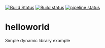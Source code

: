 [![Build Status](https://travis-ci.org/matteodg/helloworld.svg?branch=master)](https://travis-ci.org/matteodg/helloworld) 
[![Build status](https://ci.appveyor.com/api/projects/status/n7lrq75br6wd68mq?svg=true)](https://ci.appveyor.com/project/matteodg/helloworld)
[![pipeline status](https://gitlab.com/matteodg/helloworld/badges/master/pipeline.svg)](https://gitlab.com/matteodg/helloworld/commits/master)


# helloworld

Simple dynamic library example
